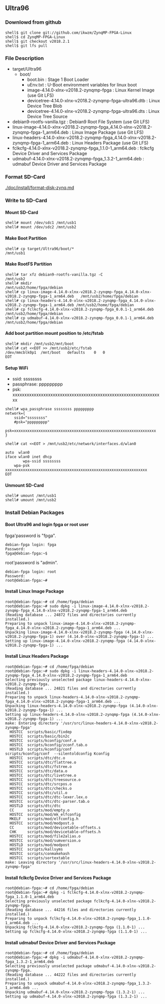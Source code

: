 ## Ultra96

### Downlowd from github

```console
shell$ git clone git://github.com/ikwzm/ZynqMP-FPGA-Linux
shell$ cd ZynqMP-FPGA-Linux
shell$ git checkout v2018.2.1
shell$ git lfs pull
```

### File Description

 * target/Ultra96
   + boot/
     - boot.bin                                                    : Stage 1 Boot Loader
     - uEnv.txt                                                    : U-Boot environment variables for linux boot
     - image-4.14.0-xlnx-v2018.2-zynqmp-fpga                       : Linux Kernel Image       (use Git LFS)
     - devicetree-4.14.0-xlnx-v2018.2-zynqmp-fpga-ultra96.dtb      : Linux Device Tree Blob   
     - devicetree-4.14.0-xlnx-v2018.2-zynqmp-fpga-ultra96.dts      : Linux Device Tree Source
 * debian9-rootfs-vanilla.tgz                                      : Debian9 Root File System (use Git LFS)
 * linux-image-4.14.0-xlnx-v2018.2-zynqmp-fpga_4.14.0-xlnx-v2018.2-zynqmp-fpga-1_arm64.deb   : Linux Image Package      (use Git LFS)
 * linux-headers-4.14.0-xlnx-v2018.2-zynqmp-fpga_4.14.0-xlnx-v2018.2-zynqmp-fpga-1_arm64.deb : Linux Headers Package    (use Git LFS)
 * fclkcfg-4.14.0-xlnx-v2018.2-zynqmp-fpga_1.1.0-1_arm64.deb       : fclkcfg Device Driver and Services Package
 * udmabuf-4.14.0-xlnx-v2018.2-zynqmp-fpga_1.3.2-1_arm64.deb       : udmabuf Device Driver and Services Package
 
### Format SD-Card

[./doc/install/format-disk-zynq.md](format-disk-zynq.md)

### Write to SD-Card

#### Mount SD-Card

```console
shell# mount /dev/sdc1 /mnt/usb1
shell# mount /dev/sdc2 /mnt/usb2
```
#### Make Boot Partition

```console
shell# cp target/Ultra96/boot/*                                           /mnt/usb1
```

#### Make RootFS Partition

```console
shell# tar xfz debian9-rootfs-vanilla.tgz -C                              /mnt/usb2
shell# mkdir                                                              /mnt/usb2/home/fpga/debian
shell# cp linux-image-4.14.0-xlnx-v2018.2-zynqmp-fpga_4.14.0-xlnx-v2018.2-zynqmp-fpga-1_arm64.deb   /mnt/usb2/home/fpga/debian
shell# cp linux-headers-4.14.0-xlnx-v2018.2-zynqmp-fpga_4.14.0-xlnx-v2018.2-zynqmp-fpga-1_arm64.deb /mnt/usb2/home/fpga/debian
shell# cp fclkcfg-4.14.0-xlnx-v2018.2-zynqmp-fpga_0.0.1-1_arm64.deb       /mnt/usb2/home/fpga/debian
shell# cp udmabuf-4.14.0-xlnx-v2018.2-zynqmp-fpga_0.0.1-1_arm64.deb       /mnt/usb2/home/fpga/debian
```

#### Add boot partition mount position to /etc/fstab

```console
shell# mkdir /mnt/usb2/mnt/boot
shell# cat <<EOT >> /mnt/usb2/etc/fstab
/dev/mmcblk0p1	/mnt/boot	defaults	0	0
EOT
```

#### Setup WiFi

  * ssid: ssssssss
  * passphrase: ppppppppp
  * psk: xxxxxxxxxxxxxxxxxxxxxxxxxxxxxxxxxxxxxxxxxxxxxxxxxxxxxxxxxxxxxxxx

```console
shell# wpa_passphrase ssssssss ppppppppp
network={
	ssid="ssssssss"
	#psk="ppppppppp"
	psk=xxxxxxxxxxxxxxxxxxxxxxxxxxxxxxxxxxxxxxxxxxxxxxxxxxxxxxxxxxxxxxxx
}
```

```console
shell# cat <<EOT > /mnt/usb2/etc/network/interfaces.d/wlan0

auto  wlan0
iface wlan0 inet dhcp
        wpa-ssid ssssssss
	wpa-psk  xxxxxxxxxxxxxxxxxxxxxxxxxxxxxxxxxxxxxxxxxxxxxxxxxxxxxxxxxxxxxxxx
EOT
```

#### Unmount SD-Card

```console
shell# umount /mnt/usb1
shell# umount /mnt/usb2
```

### Install Debian Packages

#### Boot Ultra96 and login fpga or root user

fpga'password is "fpga".

```console
debian-fpga login: fpga
Password:
fpga@debian-fpga:~$
```

root'password is "admin".

```console
debian-fpga login: root
Password:
root@debian-fpga:~#
```

#### Install Linux Image Package

```console
root@debian-fpga:~# cd /home/fpga/debian
root@debian-fpga:~# sudo dpkg -i linux-image-4.14.0-xlnx-v2018.2-zynqmp-fpga_4.14.0-xlnx-v2018.2-zynqmp-fpga-1_arm64.deb
(Reading database ... 24872 files and directories currently installed.)
Preparing to unpack linux-image-4.14.0-xlnx-v2018.2-zynqmp-fpga_4.14.0-xlnx-v2018.2-zynqmp-fpga-1_arm64.deb ...
Unpacking linux-image-4.14.0-xlnx-v2018.2-zynqmp-fpga (4.14.0-xlnx-v2018.2-zynqmp-fpga-1) over (4.14.0-xlnx-v2018.2-zynqmp-fpga-1) ...
Setting up linux-image-4.14.0-xlnx-v2018.2-zynqmp-fpga (4.14.0-xlnx-v2018.2-zynqmp-fpga-1) ...
```

#### Install Linux Headers Package

```console
root@debian-fpga:~# cd /home/fpga/debian
root@debian-fpga:~# sudo dpkg -i linux-headers-4.14.0-xlnx-v2018.2-zynqmp-fpga_4.14.0-xlnx-v2018.2-zynqmp-fpga-1_arm64.deb
Selecting previously unselected package linux-headers-4.14.0-xlnx-v2018.2-zynqmp-fpga.
(Reading database ... 24821 files and directories currently installed.)
Preparing to unpack linux-headers-4.14.0-xlnx-v2018.2-zynqmp-fpga_4.14.0-xlnx-v2018.2-zynqmp-fpga-1_arm64.deb ...
Unpacking linux-headers-4.14.0-xlnx-v2018.2-zynqmp-fpga (4.14.0-xlnx-v2018.2-zynqmp-fpga-1) ...
Setting up linux-headers-4.14.0-xlnx-v2018.2-zynqmp-fpga (4.14.0-xlnx-v2018.2-zynqmp-fpga-1) ...
make: Entering directory '/usr/src/linux-headers-4.14.0-xlnx-v2018.2-zynqmp-fpga'
  HOSTCC  scripts/basic/fixdep
  HOSTCC  scripts/basic/bin2c
  HOSTCC  scripts/kconfig/conf.o
  HOSTCC  scripts/kconfig/zconf.tab.o
  HOSTLD  scripts/kconfig/conf
scripts/kconfig/conf  --silentoldconfig Kconfig
  HOSTCC  scripts/dtc/dtc.o
  HOSTCC  scripts/dtc/flattree.o
  HOSTCC  scripts/dtc/fstree.o
  HOSTCC  scripts/dtc/data.o
  HOSTCC  scripts/dtc/livetree.o
  HOSTCC  scripts/dtc/treesource.o
  HOSTCC  scripts/dtc/srcpos.o
  HOSTCC  scripts/dtc/checks.o
  HOSTCC  scripts/dtc/util.o
  HOSTCC  scripts/dtc/dtc-lexer.lex.o
  HOSTCC  scripts/dtc/dtc-parser.tab.o
  HOSTLD  scripts/dtc/dtc
  CC      scripts/mod/empty.o
  HOSTCC  scripts/mod/mk_elfconfig
  MKELF   scripts/mod/elfconfig.h
  HOSTCC  scripts/mod/modpost.o
  CC      scripts/mod/devicetable-offsets.s
  CHK     scripts/mod/devicetable-offsets.h
  HOSTCC  scripts/mod/file2alias.o
  HOSTCC  scripts/mod/sumversion.o
  HOSTLD  scripts/mod/modpost
  HOSTCC  scripts/kallsyms
  HOSTCC  scripts/conmakehash
  HOSTCC  scripts/sortextable
make: Leaving directory '/usr/src/linux-headers-4.14.0-xlnx-v2018.2-zynqmp-fpga'
```

#### Install fclkcfg Device Driver and Services Package

```console
root@debian-fpga:~# cd /home/fpga/debian
root@debian-fpga:~# dpkg -i fclkcfg-4.14.0-xlnx-v2018.2-zynqmp-fpga_1.1.0-1_arm64.deb
Selecting previously unselected package fclkcfg-4.14.0-xlnx-v2018.2-zynqmp-fpga.
(Reading database ... 44216 files and directories currently installed.)
Preparing to unpack fclkcfg-4.14.0-xlnx-v2018.2-zynqmp-fpga_1.1.0-1_arm64.deb ...
Unpacking fclkcfg-4.14.0-xlnx-v2018.2-zynqmp-fpga (1.1.0-1) ...
Setting up fclkcfg-4.14.0-xlnx-v2018.2-zynqmp-fpga (1.1.0-1) ...
```

#### Install udmabuf Device Driver and Services Package

```console
root@debian-fpga:~# cd /home/fpga/debian
root@debian-fpga:~# dpkg -i udmabuf-4.14.0-xlnx-v2018.2-zynqmp-fpga_1.3.2-1_arm64.deb
Selecting previously unselected package udmabuf-4.14.0-xlnx-v2018.2-zynqmp-fpga.
(Reading database ... 44222 files and directories currently installed.)
Preparing to unpack udmabuf-4.14.0-xlnx-v2018.2-zynqmp-fpga_1.3.2-1_arm64.deb ...
Unpacking udmabuf-4.14.0-xlnx-v2018.2-zynqmp-fpga (1.3.2-1) ...
Setting up udmabuf-4.14.0-xlnx-v2018.2-zynqmp-fpga (1.3.2-1) ...
```

